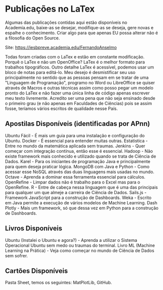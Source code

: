 # Publicações no LaTex

Algumas das publicações contidas aqui estão disponíveis no Academia.edu, baixe-as se desejar, modifique-as se deseja, gere novas e espalhe o conhecimento. Criar algo para que apenas EU possa alterar não é a filosofia do Open Source.

Site: https://iesbpreve.academia.edu/FernandoAnselmo

Todas foram criadas com o LaTex e estão em constante modificação. Porquê o LaTex e não um OpenOffice? LaTex é o melhor formato para trabalhos tipográficos. Outro detalhe LaTex é acessível, podemos usar um bloco de notas para editá-lo. Meu desejo é desmistificar seu uso principalmente no sentido que as pessoas pensam em se tratar de uma "Linguagem de Programação", programo no Word ou LibreOffice se quiser através de Macros e outras técnicas assim como posso pegar um modelo pronto do LaTex e não fazer uma única linha de código apenas escrever meu texto livremente. Acredito ser uma pena que não seja ensinado desde o primeiro grau (e não apenas em Faculdades de Ciências) pois se assim fosse, teríamos vários escritos de qualidade nesse País.

## Apostilas Disponíveis (identificadas por APnn)

Ubuntu Fácil - É mais um guia para uma instalação e configuração do Ubuntu.
Docker - É essencial para entender muitas outras.
Estatistica - Entre no mundo da matemática aplicada sem traumas.
Jenkins - Quer começar com integração contínua, então esse é essencial.
Hadoop - Não existe framework mais conhecido e utilizado quando se trata de Ciência de Dados.
Karel - Para os iniciantes de programação Java e principalmente para quem deseja praticar lógica.
MongoDB com Java e Python - Como acessar esse NoSQL através das duas linguagens mais usadas no mundo.
Octave - Aprenda a dominar essa ferramenta essencial para cálculos.
OpenRefine - Limpar dados não é trabalho para o Excel mas para o OpenRefine.
R - Entre de cabeça nessa linguagem que é uma das principais para qualquer um que almeje a carreira de Ciência de Dados.
Sails.js - Framework JavaScript para a construção de Dashboards.
Weka - Escrito em Java permite a execução de vários modelos de Machine Learning.
Dash Plotly - Mais um framework, só que dessa vez em Python para a construção de Dashboards.

## Livros Disponíveis

Ubuntu (Instalei o Ubuntu e agora?) - Aprenda a utilizar o Sistema Operacional Ubuntu sem medo ou traumas do terminal.
Livro ML (Machine Learning na Prática) - Veja como começar no mundo de Ciência de Dados sem sofrer.

## Cartões Disponíveis

Pasta Sheet, temos os seguintes: MatPlotLib, GitHub.

